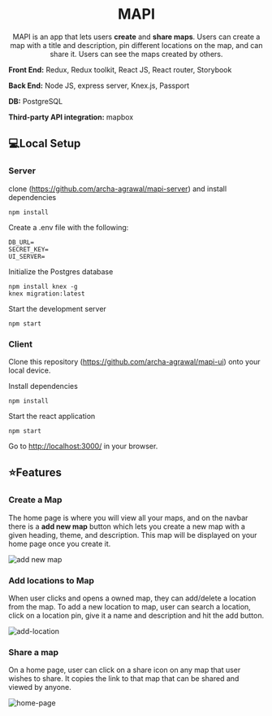 <h1 align="center">
  MAPI
</h1>

<p align="center">MAPI is an app that lets users <b>create</b> and <b>share maps</b>. Users can create a map with a title and description, pin different locations on the map, and can share it. Users can see the maps created by others.</p>

<p><b>Front End:</b> Redux, Redux toolkit, React JS, React router, Storybook</p>
<p><b>Back End:</b> Node JS, express server, Knex.js, Passport</p>
<p><b>DB:</b> PostgreSQL</p>
<p><b>Third-party API integration:</b> mapbox</p>

## 💻Local Setup

### Server

clone (https://github.com/archa-agrawal/mapi-server) and install dependencies

```
npm install
```

Create a .env file with the following:

```
DB_URL=
SECRET_KEY=
UI_SERVER=
```

Initialize the Postgres database

```
npm install knex -g
knex migration:latest
```

Start the development server

```
npm start
```

### Client

Clone this repository (https://github.com/archa-agrawal/mapi-ui) onto your local device.

Install dependencies

```
npm install
```

Start the react application

```
npm start
```

Go to <http://localhost:3000/> in your browser.

## ⭐️Features

### Create a Map

The home page is where you will view all your maps, and on the navbar there is a <b>add new map</b> button which lets you create a new map with a given heading, theme, and description. This map will be displayed on your home page once you create it.

<img src="https://github.com/archa-agrawal/mapi-ui/blob/main/document/Screen%20Shot%202022-09-03%20at%201.03.40%20PM.png?raw=true" alt="add new map" />

### Add locations to Map

When user clicks and opens a owned map, they can add/delete a location from the map. To add a new location to map, user can search a location, click on a location pin, give it a name and description and hit the add button.

<img src="https://github.com/archa-agrawal/mapi-ui/blob/main/document/Screen%20Shot%202022-09-03%20at%201.10.34%20PM.png?raw=true" alt="add-location" />

### Share a map

On a home page, user can click on a share icon on any map that user wishes to share. It copies the link to that map that can be shared and viewed by anyone.

<img src="https://github.com/archa-agrawal/mapi-ui/blob/main/document/Screen%20Shot%202022-09-03%20at%201.03.24%20PM.png?raw=true" alt="home-page" />
